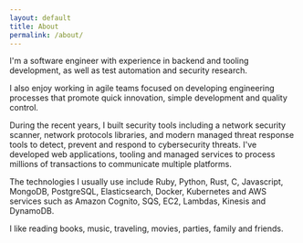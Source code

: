 ```yaml
---
layout: default
title: About
permalink: /about/
---
```


I'm a software engineer with experience in backend and tooling development, as well as test automation and security research. 

I also enjoy working in agile teams focused on developing engineering processes that promote quick innovation, simple development and quality control.

During the recent years, I built security tools including a network security scanner, network protocols libraries, and modern managed threat response tools to detect, prevent and respond to cybersecurity threats. I've developed web applications, tooling and managed services to process millions of transactions to communicate multiple platforms.

The technologies I usually use include Ruby, Python, Rust, C, Javascript, MongoDB, PostgreSQL, Elasticsearch, Docker, Kubernetes and AWS services such as Amazon Cognito, SQS, EC2, Lambdas, Kinesis and DynamoDB.

I like reading books, music, traveling, movies, parties, family and friends.
